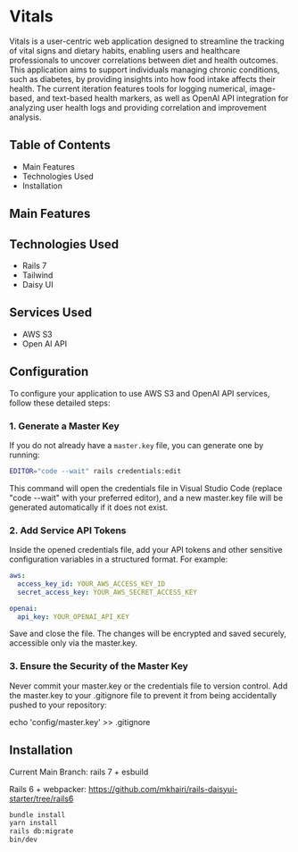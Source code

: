 # Vitals
Vitals is a user-centric web application designed to streamline the tracking of vital signs and dietary habits, enabling users and healthcare professionals to uncover correlations between diet and health outcomes. This application aims to support individuals managing chronic conditions, such as diabetes, by providing insights into how food intake affects their health. The current iteration features tools for logging numerical, image-based, and text-based health markers, as well as OpenAI API integration for analyzing user health logs and providing correlation and improvement analysis.

## Table of Contents
* Main Features
* Technologies Used
* Installation

## Main Features


## Technologies Used
* Rails 7
* Tailwind
* Daisy UI

## Services Used
* AWS S3
* Open AI API

## Configuration

To configure your application to use AWS S3 and OpenAI API services, follow these detailed steps:

### 1. Generate a Master Key
If you do not already have a `master.key` file, you can generate one by running:
```bash
EDITOR="code --wait" rails credentials:edit
```

This command will open the credentials file in Visual Studio Code (replace "code --wait" with your preferred editor), and a new master.key file will be generated automatically if it does not exist.

### 2. Add Service API Tokens
Inside the opened credentials file, add your API tokens and other sensitive configuration variables in a structured format. For example:

```yaml
aws:
  access_key_id: YOUR_AWS_ACCESS_KEY_ID
  secret_access_key: YOUR_AWS_SECRET_ACCESS_KEY

openai:
  api_key: YOUR_OPENAI_API_KEY
```

Save and close the file. The changes will be encrypted and saved securely, accessible only via the master.key.

### 3. Ensure the Security of the Master Key
Never commit your master.key or the credentials file to version control. Add the master.key to your .gitignore file to prevent it from being accidentally pushed to your repository:

echo 'config/master.key' >> .gitignore

## Installation

Current Main Branch: rails 7 + esbuild

Rails 6 + webpacker: https://github.com/mkhairi/rails-daisyui-starter/tree/rails6


```sh
bundle install
yarn install
rails db:migrate
bin/dev
```

